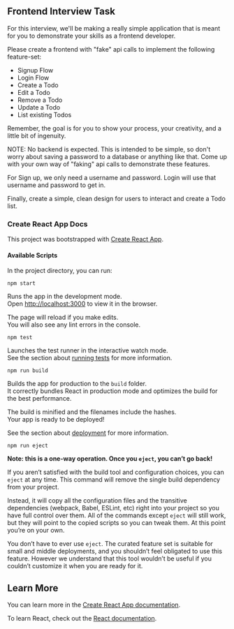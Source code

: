 
## Frontend Interview Task

For this interview, we'll be making a really simple application that is meant
for you to demonstrate your skills as a frontend developer.

Please create a frontend with "fake" api calls to implement the following feature-set:

- Signup Flow
- Login Flow
- Create a Todo
- Edit a Todo
- Remove a Todo
- Update a Todo
- List existing Todos

Remember, the goal is for you to show your process, your creativity, and a little bit of ingenuity.

NOTE: No backend is expected. This is intended to be simple, so don't worry about saving a password to a
database or anything like that. Come up with your own way of "faking" api calls to demonstrate these features.


For Sign up, we only need a username and password.
Login will use that username and password to get in.

Finally, create a simple, clean design for users to interact and create a Todo list.

### Create React App Docs

This project was bootstrapped with [Create React App](https://github.com/facebook/create-react-app).

#### Available Scripts

In the project directory, you can run:

`npm start`

Runs the app in the development mode.\
Open [http://localhost:3000](http://localhost:3000) to view it in the browser.

The page will reload if you make edits.\
You will also see any lint errors in the console.

`npm test`

Launches the test runner in the interactive watch mode.\
See the section about [running tests](https://facebook.github.io/create-react-app/docs/running-tests) for more information.

`npm run build`

Builds the app for production to the `build` folder.\
It correctly bundles React in production mode and optimizes the build for the best performance.

The build is minified and the filenames include the hashes.\
Your app is ready to be deployed!

See the section about [deployment](https://facebook.github.io/create-react-app/docs/deployment) for more information.

`npm run eject`

**Note: this is a one-way operation. Once you `eject`, you can’t go back!**

If you aren’t satisfied with the build tool and configuration choices, you can `eject` at any time. This command will remove the single build dependency from your project.

Instead, it will copy all the configuration files and the transitive dependencies (webpack, Babel, ESLint, etc) right into your project so you have full control over them. All of the commands except `eject` will still work, but they will point to the copied scripts so you can tweak them. At this point you’re on your own.

You don’t have to ever use `eject`. The curated feature set is suitable for small and middle deployments, and you shouldn’t feel obligated to use this feature. However we understand that this tool wouldn’t be useful if you couldn’t customize it when you are ready for it.

## Learn More

You can learn more in the [Create React App documentation](https://facebook.github.io/create-react-app/docs/getting-started).

To learn React, check out the [React documentation](https://reactjs.org/).
